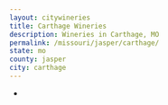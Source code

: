 ```yaml
---
layout: citywineries
title: Carthage Wineries
description: Wineries in Carthage, MO
permalink: /missouri/jasper/carthage/
state: mo
county: jasper
city: carthage
---
```

-
